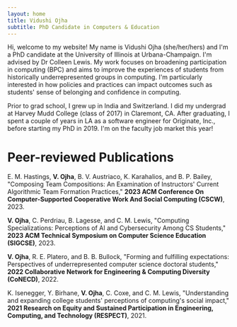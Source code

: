 ```yaml
---
layout: home
title: Vidushi Ojha
subtitle: PhD Candidate in Computers & Education
---
```


Hi, welcome to my website! My name is Vidushi Ojha (she/her/hers) and I'm a PhD candidate at the University of Illinois at Urbana-Champaign. I'm advised by Dr Colleen Lewis. My work focuses on broadening participation in computing (BPC) and aims to improve the experiences of students from historically underrepresented groups in computing. I'm particularly interested in how policies and practices can impact outcomes such as students' sense of belonging and confidence in computing.

Prior to grad school, I grew up in India and Switzerland. I did my undergrad at Harvey Mudd College (class of 2017) in Claremont, CA. After graduating, I spent a couple of years in LA as a software engineer for Originate, Inc., before starting my PhD in 2019. I'm on the faculty job market this year!

# Peer-reviewed Publications

E. M. Hastings, **V. Ojha**, B. V. Austriaco, K. Karahalios, and B. P. Bailey, "Composing Team Compositions: An Examination of Instructors' Current Algorithmic Team Formation Practices," __2023  ACM Conference On Computer-Supported Cooperative Work And Social Computing (CSCW)__, 2023.
 
**V. Ojha**, C. Perdriau, B. Lagesse, and C. M. Lewis, "Computing Specializations: Perceptions of AI and Cybersecurity Among CS Students," __2023 ACM Technical Symposium on Computer Science Education (SIGCSE)__, 2023.
		
**V. Ojha**, R. E. Platero, and B. B. Bullock, "Forming and fulfilling expectations: Perspectives of underrepresented computer science doctoral students," __2022 Collaborative Network for Engineering \& Computing Diversity (CoNECD)__, 2022.

K. Isenegger, Y. Birhane, **V. Ojha**, C. Coxe, and C. M. Lewis, "Understanding and expanding college students' perceptions of computing's social impact," __2021 Research on Equity and Sustained Participation in Engineering, Computing, and Technology (RESPECT)__, 2021.
